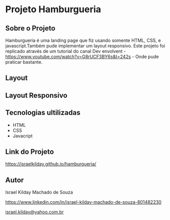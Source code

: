 # Projeto Hamburgueria
  
## Sobre o Projeto

Hamburgueria é uma landing page que fiz usando somente HTML, CSS, e javascript.Também pude implementar um layout responsivo. Este projeto foi replicado através de um tutorial do canal Dev envolvent - https://www.youtube.com/watch?v=G8rUCF3BY6s&t=242s - Onde pude praticar bastante.

## Layout

## Layout Responsivo

## Tecnologias ultilizadas

- HTML
- CSS
- Javacript

## Link do Projeto

https://israelkilday.github.io/hamburgueria/

## Autor

Israel Kilday Machado de Souza  

https://www.linkedin.com/in/israel-kilday-machado-de-souza-801482230

israel.kilday@yahoo.com.br




